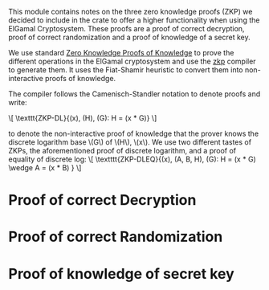This module contains notes on the three zero knowledge proofs (ZKP) we decided to include in the crate to offer a higher
functionality when using the ElGamal Cryptosystem. These proofs are a proof of correct 
decryption, proof of correct randomization and a proof of knowledge of a secret key. 

We use standard [Zero Knowledge Proofs of Knowledge][standardProofs] to prove the different operations in the ElGamal
cryptosystem and use the [zkp][zkp] compiler to generate them. It uses the Fiat-Shamir heuristic to convert them 
into non-interactive proofs of knowledge. 

The compiler follows the Camenisch-Standler notation to denote proofs and write:

\\[
\texttt{ZKP-DL}\{(x), (H), (G): H = (x * G)\}
\\] 

to denote the non-interactive proof of knowledge that the prover knows the discrete logarithm base \\(G\\) of
\\(H\\), \\(x\\). We use two different tastes of ZKPs, the aforementioned proof of discrete logarithm, and a proof 
of equality of discrete log: 
\\[
\textttt{ZKP-DLEQ}\{(x), (A, B, H), (G): H = (x * G) \wedge A = (x * B) \}
\\]


Proof of correct Decryption
===========================

Proof of correct Randomization
==============================

Proof of knowledge of secret key
================================


[standardProofs]:https://dl.acm.org/citation.cfm?id=22178
[zkp]: https://github.com/dalek-cryptography/zkp